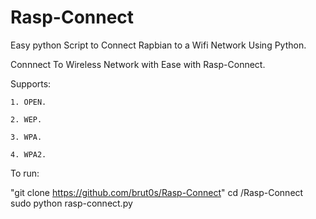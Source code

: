 # Rasp-Connect
Easy python Script to Connect Rapbian to a Wifi Network Using Python.


Connnect To Wireless Network with Ease with Rasp-Connect.

Supports:

    1. OPEN.
    
    2. WEP.
    
    3. WPA.
    
    4. WPA2.
    
 To run:
 
 "git clone https://github.com/brut0s/Rasp-Connect"
 cd /Rasp-Connect
 sudo python rasp-connect.py
